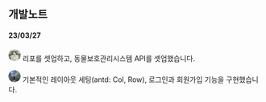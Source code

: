## 개발노트

#### 23/03/27 
<img src="./public/images/yr.jpeg" style="width:24px; height:24px; border-radius: 50%; margin-right: 0.25rem">리포를 셋업하고, 동물보호관리시스템 API를 셋업했습니다.

<img src="./public/images/sh.jpeg" style="width:24px; height:24px; border-radius: 50%; margin-right: 0.25rem">기본적인 레이아웃 세팅(antd: Col, Row), 로그인과 회원가입 기능을 구현했습니다.